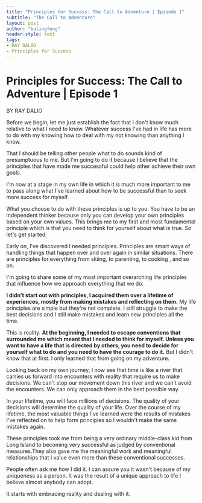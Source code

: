 ```yaml
---
title: "Principles for Success: The Call to Adventure | Episode 1"
subtitle: "The Call to Adventure"
layout: post
author: "bulingfeng"
header-style: text
tags:
- RAY DALIO
- Principles for Success
---
```


# Principles for Success: The Call to Adventure | Episode 1

BY RAY DALIO

Before we begin, let me just establish the fact that I don't know much relative to what I need to know. Whatever success I've had in life has more to do with my knowing how to deal with my not knowing than anything I know.

That I should be telling other people what to do sounds kind of presumptuous to me. But I'm going to do it because I believe that the principles that have made me successful could help other achieve their own goals. 

I'm now at a stage in my own life in which it is much more important to me to pass along what I've learned about how to be successful than to seek more success for myself.

What you choose to do with these principles is up to you. You have to be an independent thinker because only you can develop your own principles based on your own values. This brings me to my first and most fundamental principle which is that you need to think for yourself about what is true. So let's get started.

Early on, I've  discovered I needed principles. Principles are smart ways of handling things that happen over and over again in similar situations. There are principles for everything from skiing, to parenting, to cooking , and so on.

I'm going to share some of my most important overarching life principles that influence how we approach everything that we do.

**I didn't start out with principles, I acquired them over a lifetime of experiences, mostly from making mistakes and reflecting on them.** My life principles are simple but they're not complete. I still struggle to make the best decisions and I still make mistakes and learn new principles all the time.

This is reality. **At the beginning, I needed to escape conventions that surrounded me which meant that I needed to think for myself. Unless you want to have a life that is directed by others, you need to decide for yourself what to do and you need to have the courage to do it.** But I didn't know that at first. I only learned that from going on my adventure. 

Looking back on my own journey, I now see that time is like a river that carries us forward into encounters with reality that require us to make decisions. We can't stop our movement down this river and we can't avoid the encounters. We can only approach them in the best possible way.

In your lifetime, you will face millions of decisions. The quality of your decisions will determine the quality of your life. Over the course of my lifetime, the most valuable things I've learned were the results of mistakes I've reflected on to help form principles so I wouldn't make the same mistakes again. 

These principles took me from being a very ordinary middle-class kid from Long Island to becoming very successful as judged by conventional measures.They also gave me the meaningful work and meaningful relationships that I value even more than these conventional successes.

People often ask me how I did it. I can assure you it wasn't because of my uniqueness as a person. It was the result of a unique approach to life I believe almost anybody can adopt.

It starts with embracing reality and dealing with it.































  